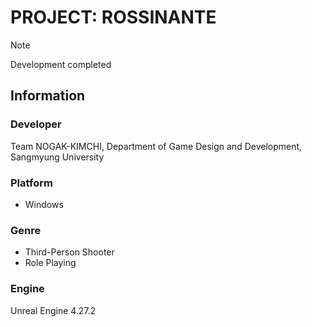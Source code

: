 # PROJECT: ROSSINANTE

> [!NOTE]
> Development completed

## Information

### Developer
Team NOGAK-KIMCHI, Department of Game Design and Development, Sangmyung University

### Platform
- Windows

### Genre
- Third-Person Shooter
- Role Playing

### Engine
Unreal Engine 4.27.2


